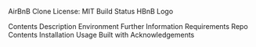 AirBnB Clone License: MIT Build Status HBnB Logo

Contents Description Environment Further Information Requirements Repo Contents Installation Usage Built with Acknowledgements
